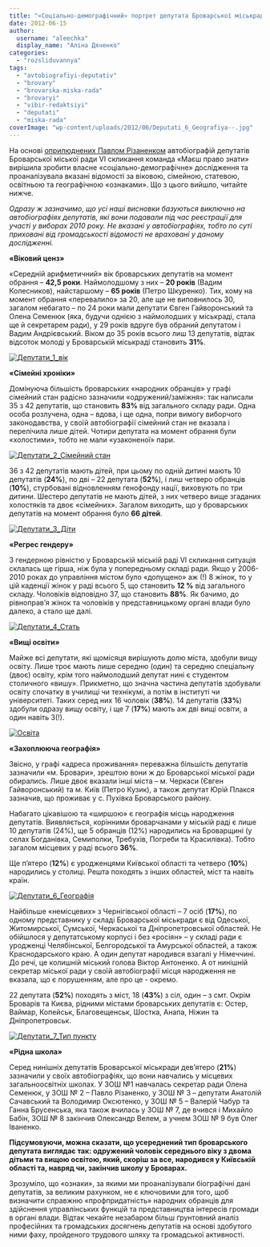 ```yaml
---
title: "«Соціально-демографічний» портрет депутата Броварської міськради"
date: 2012-06-15
author: 
  username: "aleechka"
  display_name: "Аліна Дяченко"
categories: 
  - "rozsliduvannya"
tags: 
  - "avtobiografiyi-deputativ"
  - "brovary"
  - "brovarska-miska-rada"
  - "brovaryi"
  - "vibir-redaktsiyi"
  - "deputati"
  - "miska-rada"
coverImage: "wp-content/uploads/2012/06/Deputati_6_Geografiya--.jpg"
---
```


На основі [оприлюднених Павлом Різаненком](https://rizanenko.org/vyborets-maje-pravo-znaty%e2%80%a6.html) автобіографій депутатів Броварської міської ради VI скликання команда «Маєш право знати» вирішила зробити власне «соціально-демографічне» дослідження та проаналізувала вказані відомості за віковою, сімейною, статевою, освітньою та географічною «ознаками». Що з цього вийшло, читайте нижче.

_Одразу ж зазначимо, що усі наші висновки базуються виключно на автобіографіях депутатів, які вони подавали під час реєстрації для участі у виборах 2010 року. Не вказані у автобіографіях, тобто по суті приховані від громадськості відомості не враховані у даному дослідженні._

**«Віковий ценз»**

«Середній арифметичний» вік броварських депутатів на момент обрання – **42,5 роки**. Наймолодшому з них – **20 років** (Вадим Колесников), найстаршому – **65 років** (Петро Шкуренко). Тих, кому на момент обрання «перевалило» за 20, але ще не виповнилось 30, загалом небагато – по 24 роки мали депутати Євген Гайворонський та Олена Семенюк (яка, будучи однією з наймолодших у міськраді, стала ще й секретарем ради), у 29 років вдруге був обраний депутатом і Вадим Андрієвський. Віком до 35 років всього лиш 13 депутатів, відтак відсоток молоді у Броварській міськраді становить **31%**.

[![](https://mpz.brovary.org/wp-content/uploads/2012/06/Deputati_1_vik1.jpg "Депутати_1_вік")](https://mpz.brovary.org/wp-content/uploads/2012/06/Deputati_1_vik1.jpg)

**«Сімейні хроніки»**

Домінуюча більшість броварських «народних обранців» у графі сімейний стан радісно зазначили «одружений/заміжня»: так написали 35 з 42 депутатів, що становить **83%** від загального складу ради. Одна особа розлучена, одна – вдова, і ще одна, попри вимогу виборчого законодавства, у своїй автобіографії сімейний стан не вказала і перелічила лише дітей. Чотири депутата на момент обрання були «холостими», тобто не мали «узаконеної» пари.

[![](https://mpz.brovary.org/wp-content/uploads/2012/06/Deputati_2_Simeyniy-stan.jpg "Депутати_2_Сімейний стан")](https://mpz.brovary.org/wp-content/uploads/2012/06/Deputati_2_Simeyniy-stan.jpg)

36 з 42 депутатів мають дітей, при цьому по одній дитині мають 10 депутатів (**24%**), по дві – 22 депутата (**52%**), і лиш четверо обранців (**10%**), стурбовані відновленням генофонду нації, виховують по три дитини. Шестеро депутатів не мають дітей, з них четверо вище згаданих холостяків та двоє «сімейних». Загалом виходить, що у броварських депутатів на момент обрання було **66 дітей**.

[![](https://mpz.brovary.org/wp-content/uploads/2012/06/Deputati_3_Diti.jpg "Депутати_3_Діти")](https://mpz.brovary.org/wp-content/uploads/2012/06/Deputati_3_Diti.jpg)

**«Регрес гендеру»**

З гендерною рівністю у Броварській міській раді VI скликання ситуація склалась ще гірша, ніж була у попередньому складі ради. Якщо у 2006-2010 роках до управління містом було «допущено» аж (!) 8 жінок, то у цій каденції жінок у раді всього 5, що становить **12 %** від загального складу. Чоловіків відповідно 37, що становить **88%**. Як бачимо, до рівноправ’я жінок та чоловіків у представницькому органі влади було далеко, а стало ще далі.

[![](https://mpz.brovary.org/wp-content/uploads/2012/06/Deputati_4_Stat.jpg "Депутати_4_Стать")](https://mpz.brovary.org/wp-content/uploads/2012/06/Deputati_4_Stat.jpg)

**«Вищі освіти»**

Майже всі депутати, які щомісяця вирішують долю міста, здобули вищу освіту. Лише троє мають лише середню (один) та середню спеціальну (двоє) освіту, крім того наймолодший депутат нині є студентом столичного «вишу». Прикметно, що значна частина депутатів здобували освіту спочатку в училищі чи технікумі, а потім в інституті чи університеті. Таких серед них 16 чоловік (**38%**). 14 депутатів (**33%**) здобули одразу вищу освіту, і ще 7 (**17%**) мають аж дві вищі освіти, а один навіть 3(!).

[![](https://mpz.brovary.org/wp-content/uploads/2012/06/osvita.jpg "Освіта")](https://mpz.brovary.org/wp-content/uploads/2012/06/osvita.jpg)

**«Захоплююча географія»**

Звісно, у графі «адреса проживання» переважна більшість депутатів зазначили «м. Бровари», зрештою вони ж до Броварської міської ради обирались. Лише двоє вказали інші міста – м. Черкаси (Євген Гайворонський) та м. Київ (Петро Кузик), а також депутат Юрій Плакся зазначив, що проживає у с. Пухівка Броварського району.

Набагато цікавішою та «ширшою» є географія місць народження депутатів. Виявляється, корінними броварчанами у міській раді є лише 10 депутатів (24%), ще 5 обранців (12%) народились на Броварщині (у селах Богданівка, Семиполки, Требухів, Погреби та Красилівка). Тобто загалом місцевих у раді всього **36%**.

Ще п’ятеро (**12%**) є уродженцями Київської області та четверо (**10%**) народились у столиці. Решта походять з інших областей, міст та навіть країн.

[![](https://mpz.brovary.org/wp-content/uploads/2012/06/Deputati_6_Geografiya.jpg "Депутати_6_Географія")](https://mpz.brovary.org/wp-content/uploads/2012/06/Deputati_6_Geografiya.jpg)

Найбільше «немісцевих» з Чернігівської області – 7 осіб (**17%**), по одному представнику у складі Броварської міськради є від Одеської, Житомирської, Сумської, Черкаської та Дніпропетровської областей. Не обійшлося у депутатському корпусі і без «росіян» – у складі ради є уродженці Челябінської, Белгородської та Амурської областей, а також Краснодарського краю. А один депутат народився взагалі у Німеччині. До речі, це колишній міський голова Віктор Антоненко. А от нинішній секретар міської ради у своїй автобіографії місця народження не вказала, що є порушенням, але про це - окремо.

22 депутата (**52%**) походять з міст, 18 (**43%**) з сіл, один – з смт. Окрім Броварів та Києва, рідними містами броварських депутатів є: Остер, Ваймар, Копейськ, Благовещенськ, Шостка, Анапа, Ніжин та Дніпропетровськ.

[![](https://mpz.brovary.org/wp-content/uploads/2012/06/Deputati_7_Tip-punktu.jpg "Депутати_7_Тип пункту")](https://mpz.brovary.org/wp-content/uploads/2012/06/Deputati_7_Tip-punktu.jpg)

**«Рідна школа»**

Серед нинішніх депутатів Броварської міськради дев’ятеро (**21%**) зазначили у своїх автобіографіях, що вони навчались у місцевих загальноосвітніх школах. У ЗОШ №1 навчалась секретар ради Олена Семенюк, у ЗОШ № 2 – Павло Різаненко, у ЗОШ № 3 – депутати Анатолій Сачавський та Володимир Оксютенко, у ЗОШ № 5 – Валерій Чабур та Ганна Брусенська, яка також вчилась у ЗОШ № 7, де вчився і Михайло Бабін, ЗОШ № 8 закінчив Олександр Велем, а учнем ЗОШ № 9 був Олег Іваненко.

**Підсумовуючи, можна сказати, що усереднений тип броварського депутата виглядає так: одружений чоловік середнього віку з двома дітьми та вищою освітою, який, скоріш за все, народився у Київській області та, навряд чи, закінчив школу у Броварах.**

Зрозуміло, що «ознаки», за якими ми проаналізували біографічні дані депутатів, за великим рахунком, не є ключовими для того, щоб визначити справжню «профпридатність» народних обранців для здійснення управлінських функцій та представництва інтересів громади в органі влади. Відтак чекайте незабаром більш ґрунтовний аналіз професійних та громадських досягнень депутатів на основі здобутого ними фаху, пройденого трудового шляху та громадської активності.
